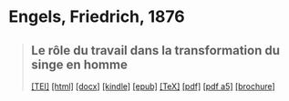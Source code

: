 # Engels, Friedrich, 1876

> ## Le rôle du travail dans la transformation du singe en homme
>  <a title="Source XML/TEI" class="mime48 tei" href="https://hurlus.github.io/tei/engels1876_singe.xml">[TEI]</a>  <a title="HTML une page" class="mime48 html" href="https://hurlus.github.io/engels1876_singe/engels1876_singe.html">[html]</a>  <a title="Bureautique (LibreOffice, MS.Word)" class="mime48 docx" href="https://hurlus.github.io/engels1876_singe/engels1876_singe.docx">[docx]</a>  <a title="Amazon.kindle" class="mime48 mobi" href="https://hurlus.github.io/engels1876_singe/engels1876_singe.mobi">[kindle]</a>  <a title="EPUB, pour liseuses et téléphones" class="mime48 epub" href="https://hurlus.github.io/engels1876_singe/engels1876_singe.epub">[epub]</a>  <a title="LaTeX" class="mime48 tex" href="https://hurlus.github.io/engels1876_singe/engels1876_singe.tex">[TeX]</a>  <a title="PDF à imprimer, A4 2 colonnes" class="mime48 pdf" href="https://hurlus.github.io/engels1876_singe/engels1876_singe.pdf">[pdf]</a>  <a title="PDF à lire, A5 une colonne" class="mime48 a5" href="https://hurlus.github.io/engels1876_singe/engels1876_singe_a5.pdf">[pdf a5]</a>  <a title="Brochure à agrafer, pdf imposé pour imprimante recto/verso" class="mime48 brochure" href="https://hurlus.github.io/engels1876_singe/engels1876_singe_brochure.pdf">[brochure]</a> 
